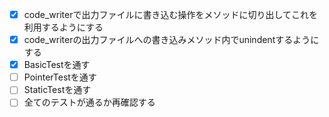 - [x] code_writerで出力ファイルに書き込む操作をメソッドに切り出してこれを利用するようにする
- [x] code_writerの出力ファイルへの書き込みメソッド内でunindentするようにする
- [x] BasicTestを通す
- [ ] PointerTestを通す
- [ ] StaticTestを通す
- [ ] 全てのテストが通るか再確認する